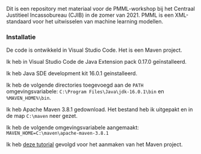 Dit is een repository met materiaal voor de PMML-workshop bij het Centraal Justitieel Incassobureau (CJIB) in de zomer van 2021. PMML is een XML-standaard voor het uitwisselen van machine learning modellen.

### Installatie
De code is ontwikkeld in Visual Studio Code. Het is een Maven project. 

Ik heb in Visual Studio Code de Java Extension pack 0.17.0 geïnstalleerd. 

Ik heb Java SDE development kit 16.0.1  geinstalleerd.

Ik heb de volgende directories toegevoegd aan de `PATH` omgevingsvariabele: `C:\Program Files\Java\jdk-16.0.1\bin` en `%MAVEN_HOME%\bin`.

Ik heb Apache Maven 3.8.1 gedownload. Het bestand heb ik uitgepakt en in de map `C:\maven` neer gezet.

Ik heb de volgende omgevingsvariabele aangemaakt: `MAVEN_HOME=C:\maven\apache-maven-3.8.1`

Ik heb [deze tutorial](https://www.youtube.com/watch?v=74I687FsITo) gevolgd voor het aanmaken van het Maven project.